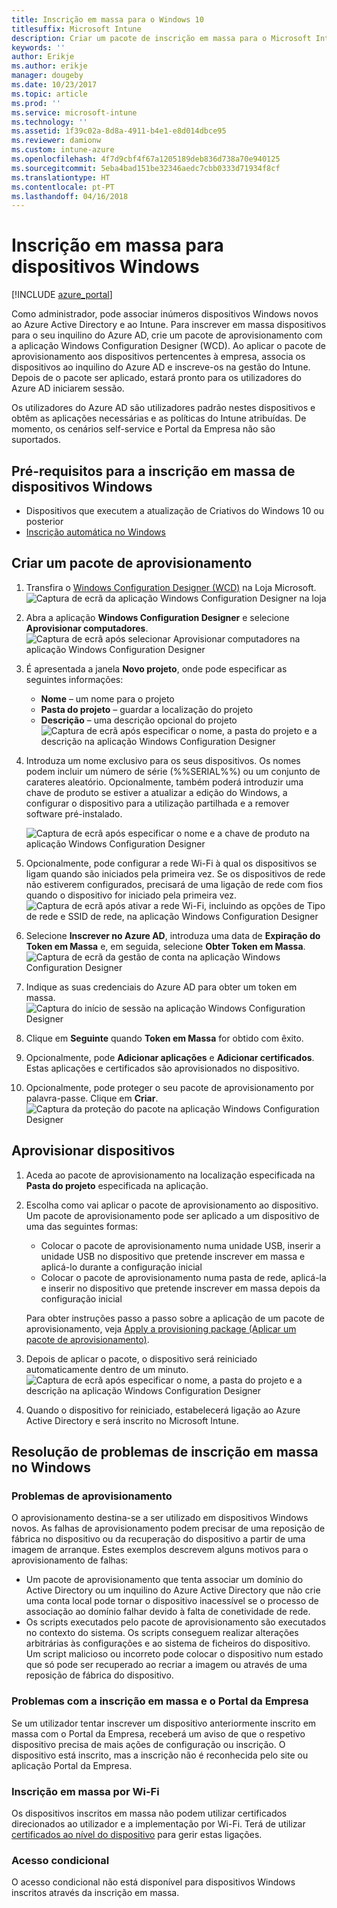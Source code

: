 ```yaml
---
title: Inscrição em massa para o Windows 10
titlesuffix: Microsoft Intune
description: Criar um pacote de inscrição em massa para o Microsoft Intune
keywords: ''
author: Erikje
ms.author: erikje
manager: dougeby
ms.date: 10/23/2017
ms.topic: article
ms.prod: ''
ms.service: microsoft-intune
ms.technology: ''
ms.assetid: 1f39c02a-8d8a-4911-b4e1-e8d014dbce95
ms.reviewer: damionw
ms.custom: intune-azure
ms.openlocfilehash: 4f7d9cbf4f67a1205189deb836d738a70e940125
ms.sourcegitcommit: 5eba4bad151be32346aedc7cbb0333d71934f8cf
ms.translationtype: HT
ms.contentlocale: pt-PT
ms.lasthandoff: 04/16/2018
---
```

# <a name="bulk-enrollment-for-windows-devices"></a>Inscrição em massa para dispositivos Windows

[!INCLUDE [azure_portal](./includes/azure_portal.md)]

Como administrador, pode associar inúmeros dispositivos Windows novos ao Azure Active Directory e ao Intune. Para inscrever em massa dispositivos para o seu inquilino do Azure AD, crie um pacote de aprovisionamento com a aplicação Windows Configuration Designer (WCD). Ao aplicar o pacote de aprovisionamento aos dispositivos pertencentes à empresa, associa os dispositivos ao inquilino do Azure AD e inscreve-os na gestão do Intune. Depois de o pacote ser aplicado, estará pronto para os utilizadores do Azure AD iniciarem sessão.

Os utilizadores do Azure AD são utilizadores padrão nestes dispositivos e obtêm as aplicações necessárias e as políticas do Intune atribuídas. De momento, os cenários self-service e Portal da Empresa não são suportados.

## <a name="prerequisites-for-windows-devices-bulk-enrollment"></a>Pré-requisitos para a inscrição em massa de dispositivos Windows

- Dispositivos que executem a atualização de Criativos do Windows 10 ou posterior
- [Inscrição automática no Windows](windows-enroll.md#enable-windows-10-automatic-enrollment)

## <a name="create-a-provisioning-package"></a>Criar um pacote de aprovisionamento

1. Transfira o [Windows Configuration Designer (WCD)](https://www.microsoft.com/store/apps/9nblggh4tx22) na Loja Microsoft.
   ![Captura de ecrã da aplicação Windows Configuration Designer na loja](media/bulk-enroll-store.png)

2. Abra a aplicação **Windows Configuration Designer** e selecione **Aprovisionar computadores**.
   ![Captura de ecrã após selecionar Aprovisionar computadores na aplicação Windows Configuration Designer](media/bulk-enroll-select.png)

3. É apresentada a janela **Novo projeto**, onde pode especificar as seguintes informações:
   - **Nome** – um nome para o projeto
   - **Pasta do projeto** – guardar a localização do projeto
   - **Descrição** – uma descrição opcional do projeto ![Captura de ecrã após especificar o nome, a pasta do projeto e a descrição na aplicação Windows Configuration Designer](media/bulk-enroll-name.png)

4. Introduza um nome exclusivo para os seus dispositivos. Os nomes podem incluir um número de série (%%SERIAL%%) ou um conjunto de carateres aleatório. Opcionalmente, também poderá introduzir uma chave de produto se estiver a atualizar a edição do Windows, a configurar o dispositivo para a utilização partilhada e a remover software pré-instalado.

   ![Captura de ecrã após especificar o nome e a chave de produto na aplicação Windows Configuration Designer](media/bulk-enroll-device.png)

5. Opcionalmente, pode configurar a rede Wi-Fi à qual os dispositivos se ligam quando são iniciados pela primeira vez.  Se os dispositivos de rede não estiverem configurados, precisará de uma ligação de rede com fios quando o dispositivo for iniciado pela primeira vez.
   ![Captura de ecrã após ativar a rede Wi-Fi, incluindo as opções de Tipo de rede e SSID de rede, na aplicação Windows Configuration Designer](media/bulk-enroll-network.png)

6. Selecione **Inscrever no Azure AD**, introduza uma data de **Expiração do Token em Massa** e, em seguida, selecione **Obter Token em Massa**.
   ![Captura de ecrã da gestão de conta na aplicação Windows Configuration Designer](media/bulk-enroll-account.png)

7. Indique as suas credenciais do Azure AD para obter um token em massa.
   ![Captura do início de sessão na aplicação Windows Configuration Designer](media/bulk-enroll-cred.png)

8. Clique em **Seguinte** quando **Token em Massa** for obtido com êxito.

9. Opcionalmente, pode **Adicionar aplicações** e **Adicionar certificados**. Estas aplicações e certificados são aprovisionados no dispositivo.

10. Opcionalmente, pode proteger o seu pacote de aprovisionamento por palavra-passe.  Clique em **Criar**.
    ![Captura da proteção do pacote na aplicação Windows Configuration Designer](media/bulk-enroll-create.png)

## <a name="provision-devices"></a>Aprovisionar dispositivos

1. Aceda ao pacote de aprovisionamento na localização especificada na **Pasta do projeto** especificada na aplicação.

2. Escolha como vai aplicar o pacote de aprovisionamento ao dispositivo.  Um pacote de aprovisionamento pode ser aplicado a um dispositivo de uma das seguintes formas:
   - Colocar o pacote de aprovisionamento numa unidade USB, inserir a unidade USB no dispositivo que pretende inscrever em massa e aplicá-lo durante a configuração inicial
   - Colocar o pacote de aprovisionamento numa pasta de rede, aplicá-la e inserir no dispositivo que pretende inscrever em massa depois da configuração inicial

   Para obter instruções passo a passo sobre a aplicação de um pacote de aprovisionamento, veja [Apply a provisioning package (Aplicar um pacote de aprovisionamento)](https://technet.microsoft.com/itpro/windows/configure/provisioning-apply-package).

3. Depois de aplicar o pacote, o dispositivo será reiniciado automaticamente dentro de um minuto.
   ![Captura de ecrã após especificar o nome, a pasta do projeto e a descrição na aplicação Windows Configuration Designer](media/bulk-enroll-add.png)

4. Quando o dispositivo for reiniciado, estabelecerá ligação ao Azure Active Directory e será inscrito no Microsoft Intune.

## <a name="troubleshooting-windows-bulk-enrollment"></a>Resolução de problemas de inscrição em massa no Windows

### <a name="provisioning-issues"></a>Problemas de aprovisionamento
O aprovisionamento destina-se a ser utilizado em dispositivos Windows novos. As falhas de aprovisionamento podem precisar de uma reposição de fábrica no dispositivo ou da recuperação do dispositivo a partir de uma imagem de arranque. Estes exemplos descrevem alguns motivos para o aprovisionamento de falhas:

- Um pacote de aprovisionamento que tenta associar um domínio do Active Directory ou um inquilino do Azure Active Directory que não crie uma conta local pode tornar o dispositivo inacessível se o processo de associação ao domínio falhar devido à falta de conetividade de rede.
- Os scripts executados pelo pacote de aprovisionamento são executados no contexto do sistema. Os scripts conseguem realizar alterações arbitrárias às configurações e ao sistema de ficheiros do dispositivo. Um script malicioso ou incorreto pode colocar o dispositivo num estado que só pode ser recuperado ao recriar a imagem ou através de uma reposição de fábrica do dispositivo.

### <a name="problems-with-bulk-enrollment-and-company-portal"></a>Problemas com a inscrição em massa e o Portal da Empresa
Se um utilizador tentar inscrever um dispositivo anteriormente inscrito em massa com o Portal da Empresa, receberá um aviso de que o respetivo dispositivo precisa de mais ações de configuração ou inscrição. O dispositivo está inscrito, mas a inscrição não é reconhecida pelo site ou aplicação Portal da Empresa.

### <a name="bulk-enrollment-with-wi-fi"></a>Inscrição em massa por Wi-Fi 

Os dispositivos inscritos em massa não podem utilizar certificados direcionados ao utilizador e a implementação por Wi-Fi. Terá de utilizar [certificados ao nível do dispositivo](certificates-configure.md) para gerir estas ligações. 

### <a name="conditional-access"></a>Acesso condicional
O acesso condicional não está disponível para dispositivos Windows inscritos através da inscrição em massa.
